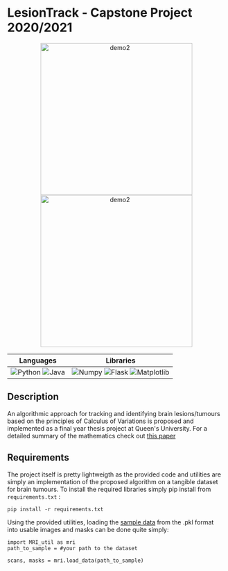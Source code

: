 # LesionTrack - Capstone Project 2020/2021

<p align="center">
    <img src="https://nnethercott.github.io/natenethercott/media/capstone_fullbrain.png" height="350" alt="demo2"/>
    <img src="https://nnethercott.github.io/natenethercott/media/capstone_convergence.png" height="350" alt="demo2"/>
</p>

|**Languages** | **Libraries** |
| -----| ---- |
|![Python](https://img.shields.io/badge/Python-yellow) ![Java](https://img.shields.io/badge/Java-blue)| ![Numpy](https://img.shields.io/badge/Numpy-1.19.5-brightgreen) ![Flask](https://img.shields.io/badge/Pillow-9.1.0-brightgreen) ![Matplotlib](https://img.shields.io/badge/Matplotlib-3.4.1-brightgreen)


<a name="description"/>

## Description
An algorithmic approach for tracking and identifying brain lesions/tumours based on the principles of Calculus of Variations is proposed and implemented as a final year thesis project at Queen's University.  For a detailed summary of the mathematics check out [this paper]( https://github.com/nnethercott/LesionTrack/blob/main/Capstone_Report.pdf)


<a name="requirements"/>

## Requirements
The project itself is pretty lightweigth as the provided code and utilities are simply an implementation of the proposed algorithm on a tangible dataset for brain tumours.  To install the required libraries simply pip install from `requirements.txt` :
```
pip install -r requirements.txt
```

Using the provided utilities, loading the [sample data](https://www.dropbox.com/s/frug3coeik782t1/sample_data.p?dl=0) from the .pkl format into usable images and masks can be done quite simply:
```
import MRI_util as mri
path_to_sample = #your path to the dataset

scans, masks = mri.load_data(path_to_sample)
```


<!--
<img src="https://nnethercott.github.io/natenethercott/media/capstone_fullbrain.png" height="350" alt="demo2"/>
<img src="https://nnethercott.github.io/natenethercott/media/capstone_convergence.png" height="350" alt="demo2"/>
<img src="https://nnethercott.github.io/natenethercott/media/capstone_test.png" height="450" alt="demo2"/>
-->

